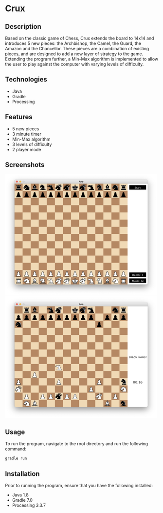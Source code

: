 # Crux

## Description

Based on the classic game of Chess, Crux extends the board to 14x14 and introduces 5 new pieces: the Archbishop, the Camel, the Guard, the Amazon and the Chancellor. These pieces are a combination of existing pieces, and are designed to add a new layer of strategy to the game. Extending the program further, a Min-Max algorithm is implemented to allow the user to play against the computer with varying levels of difficulty. 

## Technologies

- Java
- Gradle
- Processing

## Features

- 5 new pieces
- 3 minute timer
- Min-Max algorithm
- 3 levels of difficulty
- 2 player mode

## Screenshots

<img src="./screenshots/setup.png" width="500" height="399" alt="A 14x14 chess board with pieces setup for a game">
<img src="./screenshots/in-game.png" width="500" height="399" alt="A 14x14 chess board with several pieces moved after multiple turns">

## Usage

To run the program, navigate to the root directory and run the following command:

```bash
gradle run
```

## Installation

Prior to running the program, ensure that you have the following installed:

- Java 1.8
- Gradle 7.0
- Processing 3.3.7